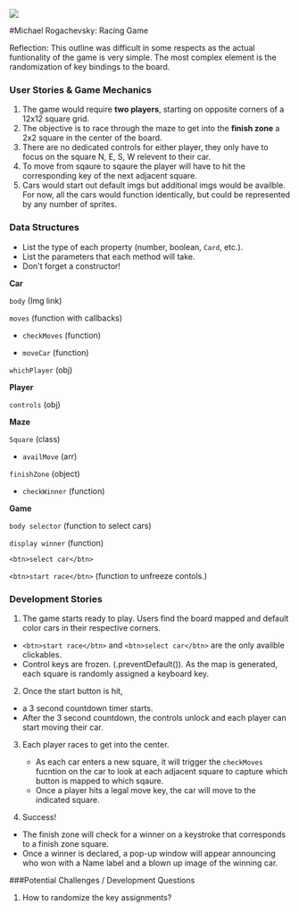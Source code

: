 <!--
Creator: <Name>
Location: SF
-->

![](https://ga-dash.s3.amazonaws.com/production/assets/logo-9f88ae6c9c3871690e33280fcf557f33.png)

#Michael Rogachevsky: Racing Game

Reflection: This outline was difficult in some respects as the actual funtionality of the game is very simple. The most complex element is the randomization of key bindings to the board. 


### User Stories & Game Mechanics
1. The game would require **two players**, starting on opposite corners of a 12x12 square grid.
2. The objective is to race through the maze to get into the **finish zone** a 2x2 square in the center of the board.
3. There are no dedicated controls for either player, they only have to focus on the square N, E, S, W  relevent to their car.
4. To move from sqaure to sqaure the player will have to hit the corresponding key of the next adjacent square.
5. Cars would start out default imgs but additional imgs would be availble. For now, all the cars would function identically, but could be represented by any number of sprites.


### Data Structures 

* List the type of each property (number, boolean, `Card`, etc.).
* List the parameters that each method will take.
* Don't forget a constructor!

**Car**
 
`body` (Img link)

`moves` (function with callbacks)

- `checkMoves` (function)

- `moveCar` (function)

`whichPlayer` (obj)

**Player**

`controls` (obj)

**Maze**

`Square` (class)

 - `availMove` (arr)

`finishZone` (object)
 
 - `checkWinner` (function)

**Game**

`body selector` (function to select cars)

`display winner` (function)

`<btn>select car</btn>`

`<btn>start race</btn>` (function to unfreeze contols.)
### Development Stories

1. The game starts ready to play. Users find the board mapped and default color cars in their respective corners.
 * `<btn>start race</btn>` and `<btn>select car</btn>` are the only availble clickables.
 * Control keys are frozen. (.preventDefault()).  As the map is generated, each square is randomly assigned a keyboard key.

2. Once the start button is hit, 
 * a 3 second countdown timer starts.
 * After the 3 second countdown, the controls unlock and each player can start moving their car.

3. Each player races to get into the center.
	* As each car enters a new square, it will trigger the `checkMoves` fucntion on the car to look at each adjacent square to capture which button is mapped to which sqaure. 
	* Once a player hits a legal move key, the car will move to the indicated square.  

4. Success!
 * The finish zone will check for a winner on a keystroke that corresponds to a finish zone square. 
 * Once a winner is declared, a pop-up window will appear announcing who won with a Name label and a blown up image of the winning car.
  



###Potential Challenges / Development Questions

1. How to randomize the key assignments?

